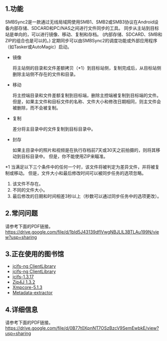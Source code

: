 ## 1.功能
SMBSync2是一款通过无线局域网使用SMB1、SMB2或SMB3协议在Android设备内部存储、SDCARD和PC/NAS之间进行文件同步的工具。 同步从主站到目标站是单向的，可以进行镜像、移动、复制和存档。 (内部存储、SDCARD、SMB和ZIP的组合也是可以的。)
定期同步可以由SMBSync2的调度功能或外部应用程序（如Tasker或AutoMagic）启动。
- 镜像

  将主站侧的目录和文件差额拷贝（*1）到目标站侧，复制完成后，从目标站侧删除主站侧不存在的文件和目录。

- 移动

  将主控端目录和文件差额复制到目标端，删除主控端被复制到目标端的文件。 但是，如果主文件和目标文件的名称、文件大小和修改日期相同，则主文件会被删除，而不会被复制。

- 复制

  差分将主目录中的文件复制到目标目录中。

- 封存

  如果主目录中的照片和视频是在执行存档前7天或30天之前拍摄的，则将其移动到目标目录中。 但是，你不能使用ZIP来瞄准。

*1 当满足以下三个条件中的任何一个时，该文件将被判定为差异文件，并将被复制或移动。 但是，文件大小和最后修改时间可以被同步任务的选项忽略。

1. 该文件不存在。
2. 不同的文件大小。
3. 最后修改的日期和时间相差3秒以上（秒数可以通过同步任务中的选项更改）。
## 2.常问问题
请参考下面的PDF链接。
https://drive.google.com/file/d/1bld5J43139dflVwgNBJLlL3BTLAu199N/view?usp=sharing
## 3.正在使用的图书馆
- [jcifs-ng ClientLibrary](https://github.com/AgNO3/jcifs-ng)
- [jcifs-ng ClientLibrary](https://github.com/AgNO3/jcifs-ng)
- [jcifs-1.3.17](https://jcifs.samba.org/)
- [Zip4J 1.3.2](https://mvnrepository.com/artifact/net.lingala.zip4j/zip4j/1.3.2)
- [Xmpcore-5.1.3](https://www.adobe.com/devnet/xmp.html)
- [Metadata-extractor](https://github.com/drewnoakes/metadata-extractor)
## 4.详细信息
请参考下面的PDF链接。
https://drive.google.com/file/d/0B77t0XpnNT7OSzBzcV9SemEwbkE/view?usp=sharing